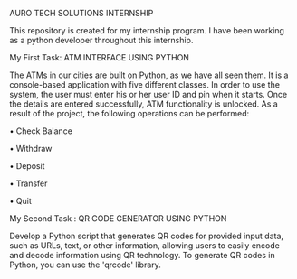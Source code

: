 AURO TECH SOLUTIONS INTERNSHIP

This repository is created for my internship program. I have been working as a python developer throughout this internship.

My First Task: ATM INTERFACE USING PYTHON

The ATMs in our cities are built on Python, as we have all seen them. It is a console-based application with five different classes. In order to use the system, the user must enter his or her user ID and pin when it starts. Once the details are entered successfully, ATM functionality is unlocked. As a result of the project, the following operations can be performed:

• Check Balance

• Withdraw

• Deposit

• Transfer

• Quit


My Second Task : QR CODE GENERATOR USING PYTHON

Develop a Python script that generates QR codes for provided input data, such as URLs, text, or other information, allowing users to easily encode and decode information using QR technology. To generate QR codes in Python, you can use the 'qrcode' library. 





 
